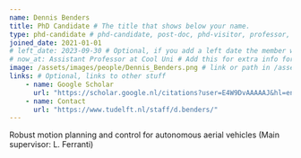 ```yaml
---
name: Dennis Benders
title: PhD Candidate # The title that shows below your name.
type: phd-candidate # phd-candidate, post-doc, phd-visitor, professor, engineer. These are used for filtering and grouping people.
joined_date: 2021-01-01
# left_date: 2023-09-30 # Optional, if you add a left date the member will be moved to the past members section
# now_at: Assistant Professor at Cool Uni # Add this for extra info for past members
image: /assets/images/people/Dennis_Benders.png # link or path in /assets/...
links: # Optional, links to other stuff
    - name: Google Scholar
      url: "https://scholar.google.nl/citations?user=E4W9DvAAAAAJ&hl=en&oi=ao"
    - name: Contact
      url: "https://www.tudelft.nl/staff/d.benders/"
---
```


<!-- Here add your interests or small paragraph. Keep it brief -->
Robust motion planning and control for autonomous aerial vehicles (Main supervisor: L. Ferranti)